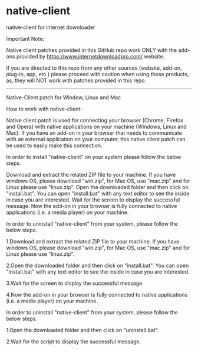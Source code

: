 # native-client
native-client for internet downloader


Important Note:

Native client patches provided in this GitHub repo work ONLY with the add-ons provided by https://www.internetdownloadpro.com/ website.

If you are directed to this repo from any other sources (website, add-on, plug-in, app, etc.) please proceed with caution when using 
those products, as, they will NOT work with patches provided in this repo.

----------------------------------------------------------------------------------------

Native-Client patch for Window, Linux and Mac

How to work with native-client:

Native client patch is used for connecting your browser (Chrome, Firefox and Opera) with native applications on your machine (Windows, Linux and Mac). If you have an add-on in your browser that needs to communicate with an external application on your computer, this native client patch can be used to easily make this connection.

In order to install "native-client" on your system please follow the below steps.

Download and extract the related ZIP file to your machine. If you have windows OS, please download "win.zip", for Mac OS, use "mac.zip" and for Linux please use "linux.zip".
Open the downloaded folder and then click on "install.bat". You can open "install.bat" with any text editor to see the inside in case you are interested.
Wait for the screen to display the successful message.
Now the add-on in your browser is fully connected to native applications (i.e. a media player) on your machine.

In order to uninstall "native-client" from your system, please follow the below steps.

 1.Download and extract the related ZIP file to your machine. If you have windows OS, please download "win.zip", for Mac OS, use "mac.zip" and for Linux please use "linux.zip".
 
 2.Open the downloaded folder and then click on "install.bat". You can open "install.bat" with any text editor to see the inside in case you are interested.
 
 3.Wait for the screen to display the successful message.
 
 4.Now the add-on in your browser is fully connected to native applications (i.e. a media player) on your machine.


In order to uninstall "native-client" from your system, please follow the below steps.

 1.Open the downloaded folder and then click on "uninstall.bat".
 
 2.Wait for the script to display the successful message.
 
